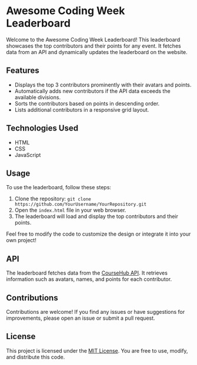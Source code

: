# Awesome Coding Week Leaderboard

Welcome to the Awesome Coding Week Leaderboard! This leaderboard showcases the top contributors and their points for any event. It fetches data from an API and dynamically updates the leaderboard on the website.

## Features

- Displays the top 3 contributors prominently with their avatars and points.
- Automatically adds new contributors if the API data exceeds the available divisions.
- Sorts the contributors based on points in descending order.
- Lists additional contributors in a responsive grid layout.

## Technologies Used

- HTML
- CSS
- JavaScript

## Usage

To use the leaderboard, follow these steps:

1. Clone the repository: `git clone https://github.com/YourUsername/YourRepository.git`
2. Open the `index.html` file in your web browser.
3. The leaderboard will load and display the top contributors and their points.

Feel free to modify the code to customize the design or integrate it into your own project!

## API

The leaderboard fetches data from the [CourseHub API](https://www.coursehubiitg.in/api/codingweek/contributions). It retrieves information such as avatars, names, and points for each contributor.

## Contributions

Contributions are welcome! If you find any issues or have suggestions for improvements, please open an issue or submit a pull request. 

## License

This project is licensed under the [MIT License](https://opensource.org/licenses/MIT). You are free to use, modify, and distribute this code.

